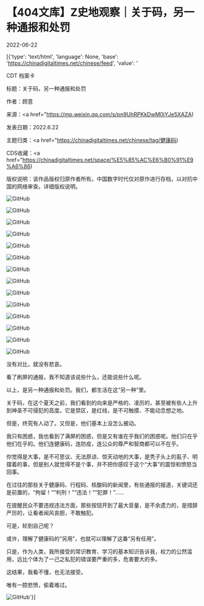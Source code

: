 # 【404文库】Z史地观察｜关于码，另一种通报和处罚

2022-06-22

[{'type': 'text/html', 'language': None, 'base': 'https://chinadigitaltimes.net/chinese/feed', 'value': '

CDT 档案卡

标题：关于码，另一种通报和处罚

作者：顾意

来源：<a href="https://mp.weixin.qq.com/s/pn9UhRPKkDwM0jYJe5XAZA)

发表日期：2022.6.22

主题归类：<a href="https://chinadigitaltimes.net/chinese/tag/健康码)

CDS收藏：<a href="https://chinadigitaltimes.net/space/%E5%85%AC%E6%B0%91%E9%A6%86)

版权说明：该作品版权归原作者所有。中国数字时代仅对原作进行存档，以对抗中国的网络审查。详细版权说明。





![GitHub](https://chinadigitaltimes.net/chinese/files/2022/06/post-683401-62b356a142b80.png)

![GitHub](https://chinadigitaltimes.net/chinese/files/2022/06/post-683401-62b356a14c9d7.png)

![GitHub](https://chinadigitaltimes.net/chinese/files/2022/06/post-683401-62b356a15ef33.png)

![GitHub](https://chinadigitaltimes.net/chinese/files/2022/06/post-683401-62b356a17026f.png)

![GitHub](https://chinadigitaltimes.net/chinese/files/2022/06/post-683401-62b356a18211e.png)

![GitHub](https://chinadigitaltimes.net/chinese/files/2022/06/post-683401-62b356a18ef23.png)

![GitHub](https://chinadigitaltimes.net/chinese/files/2022/06/post-683401-62b356a1a0aa2.png)

![GitHub](https://chinadigitaltimes.net/chinese/files/2022/06/post-683401-62b356a1aaa9a.png)

![GitHub](https://chinadigitaltimes.net/chinese/files/2022/06/post-683401-62b356a1bb362.png)

![GitHub](https://chinadigitaltimes.net/chinese/files/2022/06/post-683401-62b356a1ca426.png)

![GitHub](https://chinadigitaltimes.net/chinese/files/2022/06/post-683401-62b356a1d8a9f.png)

![GitHub](https://chinadigitaltimes.net/chinese/files/2022/06/post-683401-62b356a1e7140.png)

![GitHub](https://chinadigitaltimes.net/chinese/files/2022/06/post-683401-62b356a1efeee.png)

![GitHub](https://chinadigitaltimes.net/chinese/files/2022/06/post-683401-62b356a20602c.png)

没有对比，就没有悲哀。

看了刷屏的通报，我不知道该说些什么，还能说些什么呢。

以上，是另一种通报和处罚。我们，都生活在这“另一种”里。

关于码，在这个夏天之前，我们看到的向来是严格的、凌厉的，甚至被有些人上升到神圣不可侵犯的高度。它是禁区，是红线，是不可触摸、不能动念想之地。

但是，终究有人动了。又但是，他们基本上没怎么被动。

我只有困惑，我也看到了满屏的困惑，但是又有谁在乎我们的困惑呢。他们只在乎他们在乎的。他们连健康码，连防疫，连公众的尊严和智商都可以不在乎。

你觉得是大事，是不可思议、无法原谅、惊天动地的大事，是秃子头上的虱子、明摆着的事，但是别人就觉得不是个事，并不把你感叹于这个“大事”的震惊和愤怒当回事。

在过往的那些关于健康码、行程码、核酸码的新闻里，有些通报的报道，关键词还是前置的，“拘留！”“判刑！”“违法！”“犯罪！”……

在提醒民众不要违规违法方面，那些按钮开到了最大音量，是不余遗力的，是措辞严厉的，让看者闻风丧胆，不敢触犯。

可是，轮到自己呢？

或许，理解了健康码的“另用”，也就可以理解了这番“另有任用”。

只是，作为人类，我所接受的常识教育、学习的基本知识告诉我，权力的公然滥用，远比个体为了一己之私犯的错误要严重的多，危害要大的多。

这结果，我看不懂，也无法接受。

唯有一腔悲愤，偷着难过。

![GitHub](https://chinadigitaltimes.net/chinese/files/2022/06/post-683401-62b356a20bdf4.)'}]
